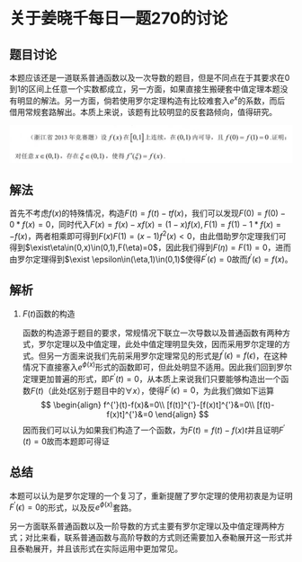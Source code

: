 # 关于姜晓千每日一题270的讨论

## 题目讨论

本题应该还是一道联系普通函数以及一次导数的题目，但是不同点在于其要求在$0$到$1$的区间上任意一个实数都成立，另一方面，如果直接生搬硬套中值定理本题没有明显的解法。另一方面，倘若使用罗尔定理构造有比较难套入$e^x$的系数，而后借用常规套路解出。本质上来说，该题有比较明显的反套路倾向，值得研究。

![pic3](.\pic\pic3.webp)

## 解法

首先不考虑$f(x)$的特殊情况，构造$F(t)=f(t)-tf(x)$，我们可以发现$F(0)=f(0)-0*f(x)=0$，同时代入$F(x)=f(x)-xf(x)=(1-x)f(x),F(1)=f(1)-1*f(x)=-f(x)$，两者相乘即可得到$F(x)F(1)=(x-1)f^2(x)<0$，由此借助罗尔定理我们可得到$\exist\eta\in(0,x)\in(0,1),F(\eta)=0$，因此我们得到$F(\eta)=F(1)=0$，进而由罗尔定理得到$\exist \epsilon\in(\eta,1)\in(0,1)$使得$F^{'}(\epsilon)=0$故而$f^{'}(\epsilon)=f(x)$。

## 解析

1. $F(t)$函数的构造

   函数的构造源于题目的要求，常规情况下联立一次导数以及普通函数有两种方式，罗尔定理以及中值定理，此处中值定理明显失效，因而采用罗尔定理的方式。但另一方面来说我们先前采用罗尔定理常见的形式是$f^{'}(\epsilon)=f(\epsilon)$，在这种情况下直接塞入$e^{\phi(x)}$形式的函数即可，但此处明显不适用。因此我们回到罗尔定理更加普遍的形式，即$F^{'}(t)=0$，从本质上来说我们只要能够构造出一个函数$F(t)$（此处$t$区别于题目中的$\forall x$），使得$F^{'}(\epsilon)=0$，为此我们做如下运算
   $$
   \begin{align}
   f^{'}(t)-f(x)&=0\\
   [f(t)]^{'}-[f(x)t]^{'}&=0\\
   [f(t)-f(x)t]^{'}&=0
   \end{align}
   $$
   因而我们可以认为如果我们构造了一个函数，为$F(t)=f(t)-f(x)t$并且证明$F^{'}(t)=0$故而本题即可得证

## 总结

本题可以认为是罗尔定理的一个复习了，重新提醒了罗尔定理的使用初衷是为证明$F^{'}(\epsilon)=0$的形式，以及反$e^{\phi(x)}$套路。

另一方面联系普通函数以及一阶导数的方式主要有罗尔定理以及中值定理两种方式；对比来看，联系普通函数与高阶导数的方式则还需要加入泰勒展开这一形式并且泰勒展开，并且该形式在实际运用中更加常见。
